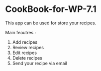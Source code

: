 # CookBook-for-WP-7.1
This app can be used for store your recipes.

Main feautres : 

1) Add recipes
2) Review recipes
3) Edit recipes
4) Delete recipes 
5) Send your recipe via email
